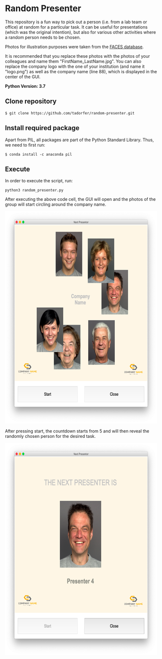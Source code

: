 # Random Presenter

This repository is a fun way to pick out a person (i.e. from a lab team or office) at random for a particular task. It can be useful for presentations (which was the original intention), but also for various other activities where a random person needs to be chosen. 

Photos for illustration purposes were taken from the [FACES database](https://faces.mpdl.mpg.de/imeji/collection/IXTdg721TwZwyZ8e?q=).

It is recommended that you replace these photos with the photos of your colleagues and name them "FirstName_LastName.jpg".
You can also replace the company logo with the one of your institution (and name it "logo.png") as well as the company name (line 88), which is displayed in the center of the GUI.

__Python Version: 3.7__

## Clone repository

```
$ git clone https://github.com/tadorfer/random-presenter.git
```

## Install required package

Apart from PIL, all packages are part of the Python Standard Library. Thus, we need to first run:

```
$ conda install -c anaconda pil
```

## Execute 

In order to execute the script, run:

```
python3 random_presenter.py
```

After executing the above code cell, the GUI will open and the photos of the group will start circling around the company name. 

<p align="center">
  <img src="/Output/Members.png" height="700" width="650">
 </p>

After pressing start, the countdown starts from 5 and will then reveal the randomly chosen person for the desired task.

<p align="center">
  <img src="/Output/Presenter.png" height="700" width="650">
</p>

